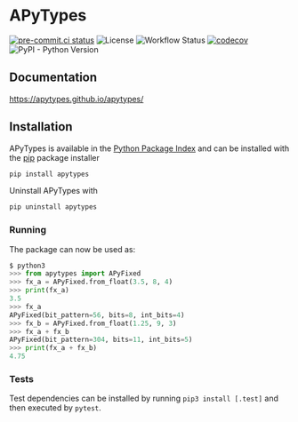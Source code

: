 # APyTypes

[![pre-commit.ci status](https://results.pre-commit.ci/badge/github/apytypes/apytypes/main.svg)](https://results.pre-commit.ci/latest/github/apytypes/apytypes/main)
![License](https://img.shields.io/github/license/apytypes/apytypes)
![Workflow Status](https://img.shields.io/github/actions/workflow/status/apytypes/apytypes/tests.yml)
[![codecov](https://codecov.io/gh/apytypes/apytypes/graph/badge.svg?token=734MDWN7SU)](https://codecov.io/gh/apytypes/apytypes)
![PyPI - Python Version](https://img.shields.io/pypi/pyversions/:apytypes)


## Documentation

<https://apytypes.github.io/apytypes/>

## Installation

APyTypes is available in the [Python Package Index](https://pypi.org/p/apytypes/) and
can be installed with the [pip](https://pypi.org/p/pip/) package installer

```bash
pip install apytypes
```

Uninstall APyTypes with

```bash
pip uninstall apytypes
```

### Running

The package can now be used as:

```python
$ python3
>>> from apytypes import APyFixed
>>> fx_a = APyFixed.from_float(3.5, 8, 4)
>>> print(fx_a)
3.5
>>> fx_a
APyFixed(bit_pattern=56, bits=8, int_bits=4)
>>> fx_b = APyFixed.from_float(1.25, 9, 3)
>>> fx_a + fx_b
APyFixed(bit_pattern=304, bits=11, int_bits=5)
>>> print(fx_a + fx_b)
4.75
```

### Tests

Test dependencies can be installed by running `pip3 install [.test]` and then
executed by `pytest`.
